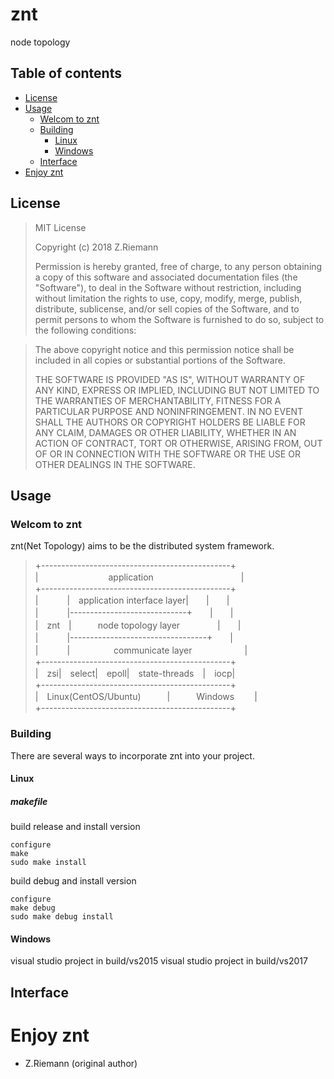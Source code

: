 # znt
node topology 

## Table of contents
* [License](#license)
* [Usage](#usage)
  * [Welcom to znt](#welcome-to-znt)
  * [Building](#building)
    * [Linux](#linux)
    * [Windows](#windows)
  * [Interface](#interface)
* [Enjoy znt](#enjoy-znt)

## License

> MIT License
>
> Copyright (c) 2018 Z.Riemann
>
> Permission is hereby granted, free of charge, to any person obtaining a copy
> of this software and associated documentation files (the "Software"), to deal
> in the Software without restriction, including without limitation the rights
> to use, copy, modify, merge, publish, distribute, sublicense, and/or sell
> copies of the Software, and to permit persons to whom the Software is
> furnished to do so, subject to the following conditions:

> The above copyright notice and this permission notice shall be included in all
> copies or substantial portions of the Software.
>
> THE SOFTWARE IS PROVIDED "AS IS", WITHOUT WARRANTY OF ANY KIND, EXPRESS OR
> IMPLIED, INCLUDING BUT NOT LIMITED TO THE WARRANTIES OF MERCHANTABILITY,
> FITNESS FOR A PARTICULAR PURPOSE AND NONINFRINGEMENT. IN NO EVENT SHALL THE
> AUTHORS OR COPYRIGHT HOLDERS BE LIABLE FOR ANY CLAIM, DAMAGES OR OTHER
> LIABILITY, WHETHER IN AN ACTION OF CONTRACT, TORT OR OTHERWISE, ARISING FROM,
> OUT OF OR IN CONNECTION WITH THE SOFTWARE OR THE USE OR OTHER DEALINGS IN THE
> SOFTWARE.

## Usage

### Welcom to znt

znt(Net Topology) aims to be the distributed system framework.

> +-----------------------------------------------+<br/>
> |　　　　　　　　application　　　　　　　　　　|<br/>
> +-----------------------------------------------+<br/>
> |　　　 |　application interface layer|　　|　　|<br/>
> |　　　 |-----------------------------+　　|　　|<br/>
> |　znt　|　　　node topology layer　　 　　|　　|<br/>
> |　　　 |----------------------------------+　　|<br/>
> |　　　 |　　　　　communicate layer　　　　　　|<br/>
> +-----------------------------------------------+<br/>
> |　zsi|　select|　epoll|　state-threads　|　iocp|<br/>
> +-----------------------------------------------+<br/>
> |　Linux(CentOS/Ubuntu)　　　|　　　Windows　　 |<br/>
> +-----------------------------------------------+<br/>
 

### Building

There are several ways to incorporate znt into your project.

#### Linux

##### makefile

build release and install version

```
configure
make
sudo make install
```

build debug and install version

```
configure
make debug
sudo make debug install
```


#### Windows

visual studio project in build/vs2015
visual studio project in build/vs2017

## Interface

# Enjoy znt

- Z.Riemann (original author)
